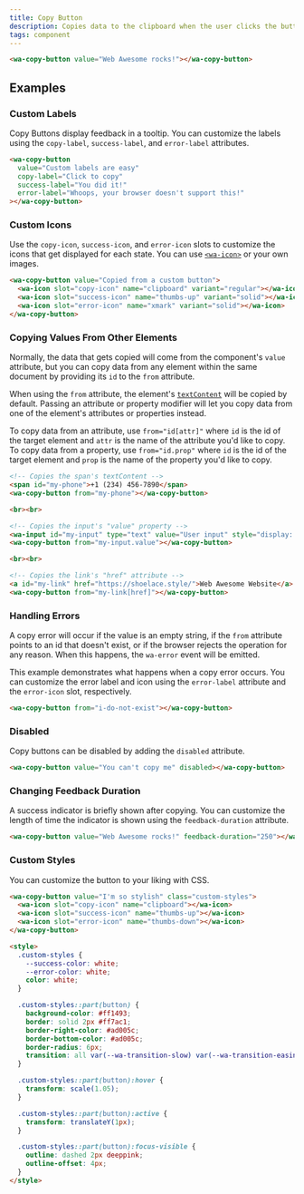 ```yaml
---
title: Copy Button
description: Copies data to the clipboard when the user clicks the button.
tags: component
---
```


```html {.example}
<wa-copy-button value="Web Awesome rocks!"></wa-copy-button>
```

## Examples

### Custom Labels

Copy Buttons display feedback in a tooltip. You can customize the labels using the `copy-label`, `success-label`, and `error-label` attributes.

```html {.example}
<wa-copy-button
  value="Custom labels are easy"
  copy-label="Click to copy"
  success-label="You did it!"
  error-label="Whoops, your browser doesn't support this!"
></wa-copy-button>
```

### Custom Icons

Use the `copy-icon`, `success-icon`, and `error-icon` slots to customize the icons that get displayed for each state. You can use [`<wa-icon>`](/docs/components/icon) or your own images.

```html {.example}
<wa-copy-button value="Copied from a custom button">
  <wa-icon slot="copy-icon" name="clipboard" variant="regular"></wa-icon>
  <wa-icon slot="success-icon" name="thumbs-up" variant="solid"></wa-icon>
  <wa-icon slot="error-icon" name="xmark" variant="solid"></wa-icon>
</wa-copy-button>
```

### Copying Values From Other Elements

Normally, the data that gets copied will come from the component's `value` attribute, but you can copy data from any element within the same document by providing its `id` to the `from` attribute.

When using the `from` attribute, the element's [`textContent`](https://developer.mozilla.org/en-US/docs/Web/API/Node/textContent) will be copied by default. Passing an attribute or property modifier will let you copy data from one of the element's attributes or properties instead.

To copy data from an attribute, use `from="id[attr]"` where `id` is the id of the target element and `attr` is the name of the attribute you'd like to copy. To copy data from a property, use `from="id.prop"` where `id` is the id of the target element and `prop` is the name of the property you'd like to copy.

```html {.example}
<!-- Copies the span's textContent -->
<span id="my-phone">+1 (234) 456-7890</span>
<wa-copy-button from="my-phone"></wa-copy-button>

<br><br>

<!-- Copies the input's "value" property -->
<wa-input id="my-input" type="text" value="User input" style="display: inline-block; max-width: 300px;"></wa-input>
<wa-copy-button from="my-input.value"></wa-copy-button>

<br><br>

<!-- Copies the link's "href" attribute -->
<a id="my-link" href="https://shoelace.style/">Web Awesome Website</a>
<wa-copy-button from="my-link[href]"></wa-copy-button>
```

### Handling Errors

A copy error will occur if the value is an empty string, if the `from` attribute points to an id that doesn't exist, or if the browser rejects the operation for any reason. When this happens, the `wa-error` event will be emitted.

This example demonstrates what happens when a copy error occurs. You can customize the error label and icon using the `error-label` attribute and the `error-icon` slot, respectively.

```html {.example}
<wa-copy-button from="i-do-not-exist"></wa-copy-button>
```

### Disabled

Copy buttons can be disabled by adding the `disabled` attribute.

```html {.example}
<wa-copy-button value="You can't copy me" disabled></wa-copy-button>
```

### Changing Feedback Duration

A success indicator is briefly shown after copying. You can customize the length of time the indicator is shown using the `feedback-duration` attribute.

```html {.example}
<wa-copy-button value="Web Awesome rocks!" feedback-duration="250"></wa-copy-button>
```

### Custom Styles

You can customize the button to your liking with CSS.

```html {.example}
<wa-copy-button value="I'm so stylish" class="custom-styles">
  <wa-icon slot="copy-icon" name="clipboard"></wa-icon>
  <wa-icon slot="success-icon" name="thumbs-up"></wa-icon>
  <wa-icon slot="error-icon" name="thumbs-down"></wa-icon>
</wa-copy-button>

<style>
  .custom-styles {
    --success-color: white;
    --error-color: white;
    color: white;
  }

  .custom-styles::part(button) {
    background-color: #ff1493;
    border: solid 2px #ff7ac1;
    border-right-color: #ad005c;
    border-bottom-color: #ad005c;
    border-radius: 6px;
    transition: all var(--wa-transition-slow) var(--wa-transition-easing);
  }

  .custom-styles::part(button):hover {
    transform: scale(1.05);
  }

  .custom-styles::part(button):active {
    transform: translateY(1px);
  }

  .custom-styles::part(button):focus-visible {
    outline: dashed 2px deeppink;
    outline-offset: 4px;
  }
</style>
```
